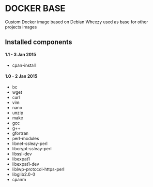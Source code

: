 # DOCKER BASE 


Custom Docker image based on Debian Wheezy used as base for other projects images 


## Installed components 

#### 1.1 - 3 Jan 2015

- cpan-install

#### 1.0 - 2 Jan 2015

- bc 
- wget 
- curl 
- vim 
- nano 
- unzip 
- make 
- gcc 
- g++ 
- gfortran   
- perl-modules 
- libnet-ssleay-perl 
- libcrypt-ssleay-perl 
- libssl-dev 
- libexpat1 
- libexpat1-dev 
- liblwp-protocol-https-perl 
- libglib2.0-0
- cpanm
 
